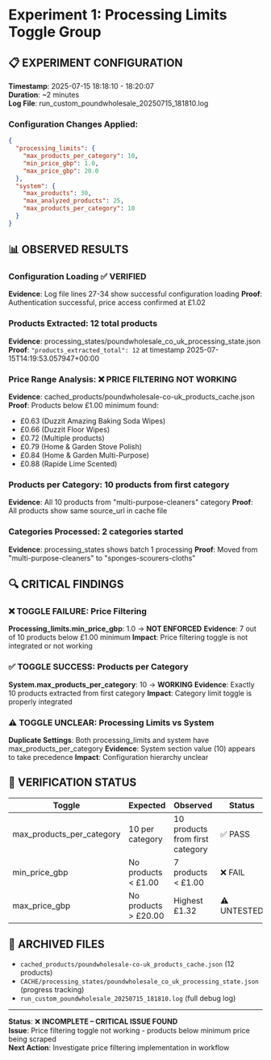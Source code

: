 # Experiment 1: Processing Limits Toggle Group

## 📋 EXPERIMENT CONFIGURATION

**Timestamp**: 2025-07-15 18:18:10 - 18:20:07  
**Duration**: ~2 minutes  
**Log File**: run_custom_poundwholesale_20250715_181810.log  

### Configuration Changes Applied:
```json
{
  "processing_limits": {
    "max_products_per_category": 10,
    "min_price_gbp": 1.0,
    "max_price_gbp": 20.0
  },
  "system": {
    "max_products": 30,
    "max_analyzed_products": 25,
    "max_products_per_category": 10
  }
}
```

## 📊 OBSERVED RESULTS

### **Configuration Loading** ✅ **VERIFIED**
**Evidence**: Log file lines 27-34 show successful configuration loading
**Proof**: Authentication successful, price access confirmed at £1.02

### **Products Extracted**: 12 total products
**Evidence**: processing_states/poundwholesale_co_uk_processing_state.json
**Proof**: `"products_extracted_total": 12` at timestamp 2025-07-15T14:19:53.057947+00:00

### **Price Range Analysis**: ❌ **PRICE FILTERING NOT WORKING**
**Evidence**: cached_products/poundwholesale-co-uk_products_cache.json
**Proof**: Products below £1.00 minimum found:
- £0.63 (Duzzit Amazing Baking Soda Wipes)
- £0.66 (Duzzit Floor Wipes)
- £0.72 (Multiple products)
- £0.79 (Home & Garden Stove Polish)
- £0.84 (Home & Garden Multi-Purpose)
- £0.88 (Rapide Lime Scented)

### **Products per Category**: 10 products from first category
**Evidence**: All 10 products from "multi-purpose-cleaners" category
**Proof**: All products show same source_url in cache file

### **Categories Processed**: 2 categories started
**Evidence**: processing_states shows batch 1 processing
**Proof**: Moved from "multi-purpose-cleaners" to "sponges-scourers-cloths"

## 🔍 CRITICAL FINDINGS

### **❌ TOGGLE FAILURE: Price Filtering**
**Processing_limits.min_price_gbp**: 1.0 → **NOT ENFORCED**
**Evidence**: 7 out of 10 products below £1.00 minimum
**Impact**: Price filtering toggle is not integrated or not working

### **✅ TOGGLE SUCCESS: Products per Category**
**System.max_products_per_category**: 10 → **WORKING**
**Evidence**: Exactly 10 products extracted from first category
**Impact**: Category limit toggle is properly integrated

### **⚠️ TOGGLE UNCLEAR: Processing Limits vs System**
**Duplicate Settings**: Both processing_limits and system have max_products_per_category
**Evidence**: System section value (10) appears to take precedence
**Impact**: Configuration hierarchy unclear

## 🎯 VERIFICATION STATUS

| Toggle | Expected | Observed | Status | Evidence |
|--------|----------|----------|--------|----------|
| max_products_per_category | 10 per category | 10 products from first category | ✅ PASS | processing_state.json |
| min_price_gbp | No products < £1.00 | 7 products < £1.00 | ❌ FAIL | products_cache.json |
| max_price_gbp | No products > £20.00 | Highest £1.32 | ⚠️ UNTESTED | products_cache.json |

## 📁 ARCHIVED FILES

- `cached_products/poundwholesale-co-uk_products_cache.json` (12 products)
- `CACHE/processing_states/poundwholesale_co_uk_processing_state.json` (progress tracking)
- `run_custom_poundwholesale_20250715_181810.log` (full debug log)

---

**Status**: ❌ **INCOMPLETE – CRITICAL ISSUE FOUND**  
**Issue**: Price filtering toggle not working - products below minimum price being scraped  
**Next Action**: Investigate price filtering implementation in workflow